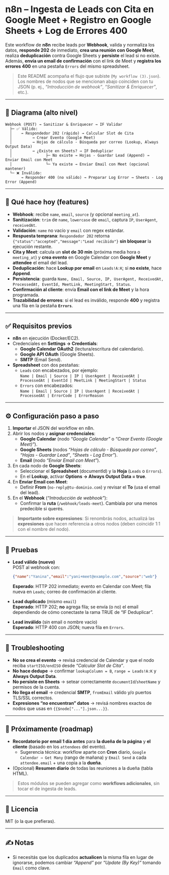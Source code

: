 # n8n – Ingesta de Leads con Cita en Google Meet + Registro en Google Sheets + Log de Errores 400

Este workflow de **n8n** recibe leads por **Webhook**, valida y normaliza los datos, **responde 202** de inmediato, **crea una reunión con Google Meet**, realiza **deduplicación** contra Google Sheets y **persiste** el lead si no existe. Además, **envía un email de confirmación** con el link de Meet y **registra los errores 400** en una pestaña `Errors` del mismo spreadsheet.

> Este README acompaña el flujo que subiste (`My workflow (3).json`). Los nombres de nodos que se mencionan abajo coinciden con tu JSON (p. ej., *“Introducción de webhook”*, *“Sanitizar & Enriquecer”*, etc.).

---

## 🧭 Diagrama (alto nivel)

```
Webhook (POST) → Sanitizar & Enriquecer → IF Validar
  ├─ ✅ Válido:
  │    → Respondedor 202 (rápido) → Calcular Slot de Cita
  │         → Crear Evento (Google Meet)
  │         → Hojas de cálculo - Búsqueda por correo (Lookup, Always Output Data)
  │         → ¿Existe en Sheets? → IF Deduplicar
  │               ├─ No existe → Hojas - Guardar Lead (Append) → Enviar Email con Meet
  │               └─ Ya existe → Enviar Email con Meet (opcional mantener)
  └─ ❌ Inválido:
       → Responder 400 (no válido) → Preparar Log Error → Sheets - Log Error (Append)
```

---

## 🚀 Qué hace hoy (features)
- **Webhook**: recibe `name`, `email`, `source` (y opcional `meeting_at`).
- **Sanitización**: `trim` de `name`, `lowercase` de `email`, captura `IP`, `UserAgent`, `receivedAt`.
- **Validación**: `name` no vacío y `email` con regex estándar.
- **Respuesta temprana**: `Respondedor 202` retorna `{"status":"accepted","message":"Lead recibido"}` **sin bloquear** la ejecución restante.
- **Cita y Meet**: calcula un **slot de 30 min** (próxima media hora o `meeting_at`) y **crea evento** en Google Calendar con **Google Meet** y **attendee** el email del lead.
- **Deduplicación**: hace **Lookup por email** en `Leads!A:K`; si **no existe**, hace **Append**.
- **Persistencia**: guarda `Name, Email, Source, IP, UserAgent, ReceivedAt, ProcessedAt, EventId, MeetLink, MeetingStart, Status`.
- **Confirmación al cliente**: envía **Email con el link de Meet** y la hora programada.
- **Trazabilidad de errores**: si el lead es inválido, responde **400** y registra una fila en la pestaña **`Errors`**.

---

## ✅ Requisitos previos
- **n8n** en ejecución (Docker/EC2).
- Credenciales en **Settings → Credentials**:
  - **Google Calendar OAuth2** (lectura/escritura del calendario).
  - **Google API OAuth** (Google Sheets).
  - **SMTP** (Email Send).
- **Spreadsheet** con dos pestañas:
  - `Leads` con encabezados, por ejemplo:  
    `Name | Email | Source | IP | UserAgent | ReceivedAt | ProcessedAt | EventId | MeetLink | MeetingStart | Status`
  - `Errors` con encabezados:  
    `Name | Email | Source | IP | UserAgent | ReceivedAt | ProcessedAt | ErrorCode | ErrorReason`

---

## ⚙️ Configuración paso a paso
1) **Importar** el JSON del workflow en n8n.  
2) Abrir los nodos y **asignar credenciales**:
   - **Google Calendar** (nodo *“Google Calendar”* o *“Crear Evento (Google Meet)”*).
   - **Google Sheets** (nodos *“Hojas de cálculo - Búsqueda por correo”*, *“Hojas - Guardar Lead”*, *“Sheets - Log Error”*).
   - **Email** (nodo *“Enviar Email con Meet”*).
3) En cada nodo de **Google Sheets**:
   - Seleccionar el **Spreadsheet** (documentId) y la **Hoja** (`Leads` o `Errors`).
   - En el **Lookup**, activar **Options → Always Output Data = true**.
4) En **Enviar Email con Meet**:
   - Definir **From** (`no-reply@tu-dominio.com`) y revisar el **To** (usa el email del lead).
5) En el **Webhook** (*“Introducción de webhook”*):
   - Confirmar la **ruta** (`/webhook/leads-meet`). Cambiala por una menos predecible si querés.

> **Importante sobre expresiones**: Si renombrás nodos, actualizá las **expresiones** que hacen referencia a otros nodos (deben coincidir 1:1 con el nombre del nodo).

---

## 🧪 Pruebas
- **Lead válido (nuevo)**  
  POST al webhook con:
  ```json
  {"name":"Yanina","email":"yani+meet@example.com","source":"web"}
  ```
  **Esperado**: HTTP 202 inmediato; evento en Calendar con Meet; fila nueva en `Leads`; correo de confirmación al cliente.

- **Lead duplicado** (mismo `email`)  
  **Esperado**: HTTP 202; **no** agrega fila; se envía (o no) el email dependiendo de cómo conectaste la rama TRUE de “IF Deduplicar”.

- **Lead inválido** (sin email o nombre vacío)  
  **Esperado**: HTTP 400 con JSON; nueva fila en `Errors`.

---

## 🧯 Troubleshooting
- **No se crea el evento** → revisá credencial de Calendar y que el nodo reciba `startISO/endISO` desde *“Calcular Slot de Cita”*.
- **No hace dedupe** → confirmar `lookupColumn = B`, `range = Leads!A:K` y **Always Output Data**.
- **No persiste en Sheets** → setear correctamente `documentId`/`sheetName` y permisos de la cuenta.
- **No llega el email** → credencial **SMTP**, `fromEmail` válido y/o puertos TLS/SSL correctos.
- **Expresiones “no encuentran” datos** → revisá nombres exactos de nodos que usas en `{{$node["..."].json...}}`.

---

## 📌 Próximamente (roadmap)
- **Recordatorio por email 1 día antes** para **la dueña de la página** y **el cliente** (basado en los `attendees` del evento).  
  - Sugerencia técnica: workflow aparte con **Cron** diario, `Google Calendar → Get Many` (rango de mañana) y `Email Send` a cada `attendee.email` + una copia a la **dueña**.
- (Opcional) **Resumen diario** de todas las reuniones a la dueña (tabla HTML).

> Estos módulos se pueden agregar como **workflows adicionales**, sin tocar el de ingesta de leads.

---

## 📄 Licencia
MIT (o la que prefieras).

---

## ✍️ Notas
- Si necesitás que los duplicados **actualicen** la misma fila en lugar de ignorarse, podemos cambiar *“Append”* por *“Update (By Key)”* tomando `Email` como clave.
